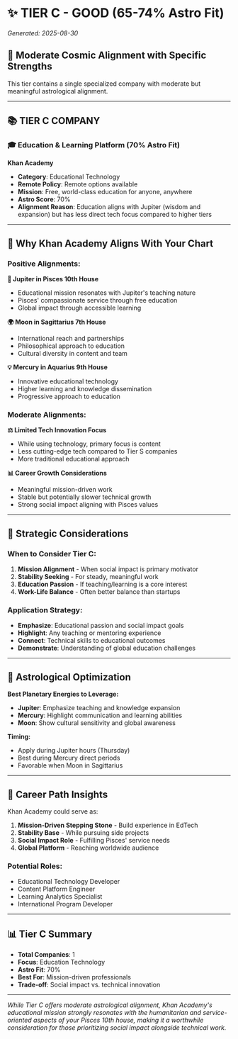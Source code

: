 # ✨ TIER C - GOOD (65-74% Astro Fit)

*Generated: 2025-08-30*

## 🎯 Moderate Cosmic Alignment with Specific Strengths

This tier contains a single specialized company with moderate but meaningful astrological alignment.

---

## 📚 TIER C COMPANY

### 🎓 Education & Learning Platform (70% Astro Fit)

**Khan Academy** 
- **Category**: Educational Technology
- **Remote Policy**: Remote options available
- **Mission**: Free, world-class education for anyone, anywhere
- **Astro Score**: 70%
- **Alignment Reason**: Education aligns with Jupiter (wisdom and expansion) but has less direct tech focus compared to higher tiers

---

## 🎯 Why Khan Academy Aligns With Your Chart

### Positive Alignments:

**📖 Jupiter in Pisces 10th House**
- Educational mission resonates with Jupiter's teaching nature
- Pisces' compassionate service through free education
- Global impact through accessible learning

**🌍 Moon in Sagittarius 7th House**
- International reach and partnerships
- Philosophical approach to education
- Cultural diversity in content and team

**💡 Mercury in Aquarius 9th House**
- Innovative educational technology
- Higher learning and knowledge dissemination
- Progressive approach to education

### Moderate Alignments:

**⚖️ Limited Tech Innovation Focus**
- While using technology, primary focus is content
- Less cutting-edge tech compared to Tier S companies
- More traditional educational approach

**📊 Career Growth Considerations**
- Meaningful mission-driven work
- Stable but potentially slower technical growth
- Strong social impact aligning with Pisces values

---

## 🚀 Strategic Considerations

### When to Consider Tier C:

1. **Mission Alignment** - When social impact is primary motivator
2. **Stability Seeking** - For steady, meaningful work
3. **Education Passion** - If teaching/learning is a core interest
4. **Work-Life Balance** - Often better balance than startups

### Application Strategy:

- **Emphasize**: Educational passion and social impact goals
- **Highlight**: Any teaching or mentoring experience
- **Connect**: Technical skills to educational outcomes
- **Demonstrate**: Understanding of global education challenges

---

## 💫 Astrological Optimization

**Best Planetary Energies to Leverage:**
- **Jupiter**: Emphasize teaching and knowledge expansion
- **Mercury**: Highlight communication and learning abilities
- **Moon**: Show cultural sensitivity and global awareness

**Timing:**
- Apply during Jupiter hours (Thursday)
- Best during Mercury direct periods
- Favorable when Moon in Sagittarius

---

## 🔮 Career Path Insights

Khan Academy could serve as:
1. **Mission-Driven Stepping Stone** - Build experience in EdTech
2. **Stability Base** - While pursuing side projects
3. **Social Impact Role** - Fulfilling Pisces' service needs
4. **Global Platform** - Reaching worldwide audience

### Potential Roles:
- Educational Technology Developer
- Content Platform Engineer
- Learning Analytics Specialist
- International Program Developer

---

## 📊 Tier C Summary

- **Total Companies**: 1
- **Focus**: Education Technology
- **Astro Fit**: 70%
- **Best For**: Mission-driven professionals
- **Trade-off**: Social impact vs. technical innovation

---

*While Tier C offers moderate astrological alignment, Khan Academy's educational mission strongly resonates with the humanitarian and service-oriented aspects of your Pisces 10th house, making it a worthwhile consideration for those prioritizing social impact alongside technical work.*